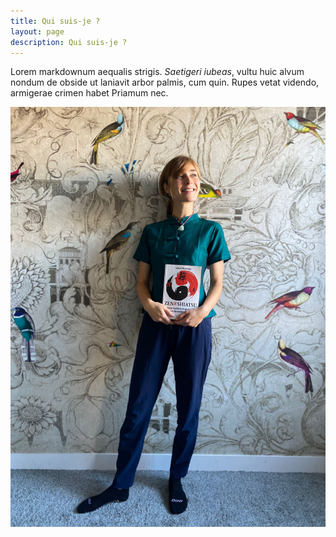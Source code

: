 ```yaml
---
title: Qui suis-je ?
layout: page
description: Qui suis-je ?
---
```


Lorem markdownum aequalis strigis. _Saetigeri iubeas_, vultu huic alvum nondum
de obside ut laniavit arbor palmis, cum quin. Rupes vetat videndo, armigerae
crimen habet Priamum nec.

![Jade](/images/jade.jpg)